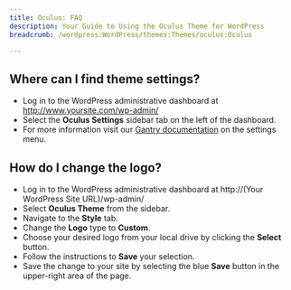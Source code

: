 ```yaml
---
title: Oculus: FAQ
description: Your Guide to Using the Oculus Theme for WordPress
breadcrumb: /wordpress:WordPress/themes:Themes/oculus:Oculus

---
```


Where can I find theme settings?
-----
* Log in to the WordPress administrative dashboard at http://www.yoursite.com/wp-admin/
* Select the **Oculus Settings** sidebar tab on the left of the dashboard.
* For more information visit our [Gantry documentation][gantry] on the settings menu.

How do I change the logo?
-----

* Log in to the WordPress administrative dashboard at http://(Your WordPress Site URL)/wp-admin/
* Select **Oculus Theme** from the sidebar.
* Navigate to the **Style** tab.
* Change the **Logo** type to **Custom**.
* Choose your desired logo from your local drive by clicking the **Select** button.
* Follow the instructions to **Save** your selection.
* Save the change to your site by selecting the blue **Save** button in the upper-right area of the page.

[gantry]: http://gantry-framework.org/documentation/wordpress/configure/